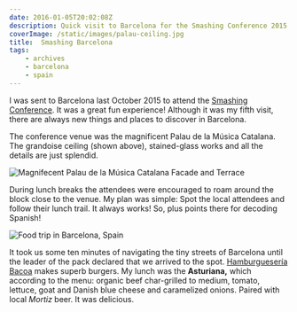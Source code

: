 ```yaml
---
date: 2016-01-05T20:02:08Z
description: Quick visit to Barcelona for the Smashing Conference 2015
coverImage: /static/images/palau-ceiling.jpg
title:  Smashing Barcelona
tags: 
    - archives 
    - barcelona 
    - spain
---
```


I was sent to Barcelona last October 2015 to attend the [Smashing Conference](http://smashingconf.com/barcelona-2015/). It was a great fun experience! Although it was my fifth visit, there are always new things and places to discover in Barcelona.

The conference venue was the magnificent Palau de la Música Catalana. The grandoise ceiling (shown above), stained-glass works and all the details are just splendid.

<img src="/static/images/collage-palau-catalana-terrace.jpg" title="Magnifecent Palau de la Música Catalana Facade and Terrace">

During lunch breaks the attendees were encouraged to roam around the block close to the venue. My plan was simple: Spot the local attendees and follow their lunch trail. It always works! So, plus points there for decoding Spanish!

<img src="/static/images/collage-food-barcelona-2015.jpg" title="Food trip in Barcelona, Spain">

It took us some ten minutes of navigating the tiny streets of Barcelona until the leader of the pack declared that we arrived to the spot. [Hamburguesería Bacoa](http://www.bacoa.es/en/) makes superb burgers. My lunch was the **Asturiana,** which according to the menu: organic beef char-grilled to medium, tomato, lettuce, goat and Danish blue cheese and caramelized onions. Paired with local *Mortiz* beer. It was delicious.